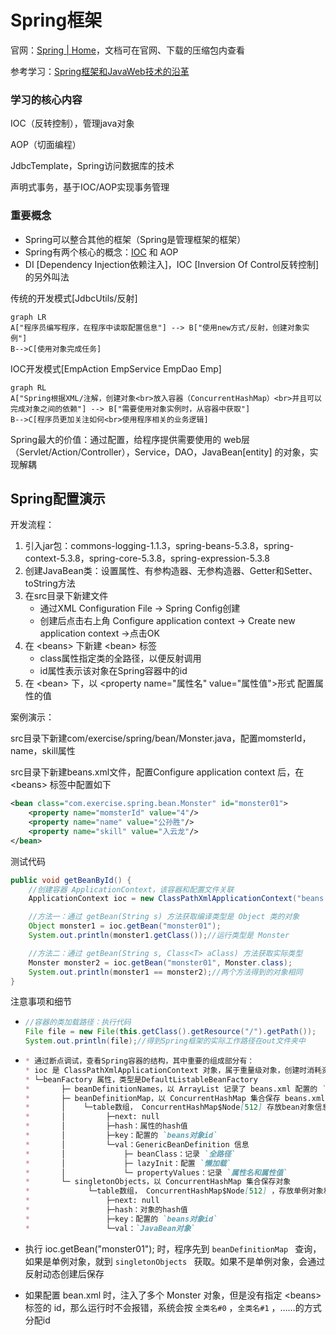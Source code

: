 # Spring框架

官网：[Spring | Home](https://spring.io/)，文档可在官网、下载的压缩包内查看

参考学习：[Spring框架和JavaWeb技术的沿革](https://www.zhihu.com/question/509707651/answer/2512335914)

### 学习的核心内容

IOC（反转控制），管理java对象

AOP（切面编程）

JdbcTemplate，Spring访问数据库的技术

声明式事务，基于IOC/AOP实现事务管理

### 重要概念

* Spring可以整合其他的框架（Spring是管理框架的框架）
* Spring有两个核心的概念：[IOC](https://www.chanmufeng.com/posts/basic/design-principle/依赖倒置原则.html) 和 AOP
* DI [Dependency Injection依赖注入]，IOC [Inversion Of Control反转控制] 的另外叫法

传统的开发模式[JdbcUtils/反射]

```mermaid
graph LR
A["程序员编写程序，在程序中读取配置信息"] --> B["使用new方式/反射，创建对象实例"]
B-->C[使用对象完成任务]
```

IOC开发模式[EmpAction EmpService EmpDao Emp]

```mermaid
graph RL
A["Spring根据XML/注解，创建对象<br>放入容器（ConcurrentHashMap）<br>并且可以完成对象之间的依赖"] --> B["需要使用对象实例时，从容器中获取"]
B-->C[程序员更加关注如何<br>使用程序相关的业务逻辑]
```

Spring最大的价值：通过配置，给程序提供需要使用的 web层（Servlet/Action/Controller），Service，DAO，JavaBean[entity] 的对象，实现解耦

## Spring配置演示

开发流程：

1. 引入jar包：commons-logging-1.1.3，spring-beans-5.3.8，spring-context-5.3.8，spring-core-5.3.8，spring-expression-5.3.8
2. 创建JavaBean类：设置属性、有参构造器、无参构造器、Getter和Setter、toString方法
3. 在src目录下新建文件
   * 通过XML Configuration File -> Spring Config创建
   * 创建后点击右上角 Configure application context -> Create new application context ->点击OK
4. 在 &lt;beans> 下新建 &lt;bean> 标签
   * class属性指定类的全路径，以便反射调用
   * id属性表示该对象在Spring容器中的id
5. 在 &lt;bean> 下，以  &lt;property name="属性名" value="属性值">形式 配置属性的值

案例演示：

src目录下新建com/exercise/spring/bean/Monster.java，配置momsterId，name，skill属性

src目录下新建beans.xml文件，配置Configure application context 后，在  &lt;beans> 标签中配置如下

```xml
<bean class="com.exercise.spring.bean.Monster" id="monster01">
    <property name="momsterId" value="4"/>
    <property name="name" value="公孙胜"/>
    <property name="skill" value="入云龙"/>
</bean>
```

测试代码

```java
public void getBeanById() {
    //创建容器 ApplicationContext，该容器和配置文件关联
    ApplicationContext ioc = new ClassPathXmlApplicationContext("beans.xml");

    //方法一：通过 getBean(String s) 方法获取编译类型是 Object 类的对象
    Object monster1 = ioc.getBean("monster01");
    System.out.println(monster1.getClass());//运行类型是 Monster

    //方法二：通过 getBean(String s, Class<T> aClass) 方法获取实际类型
    Monster monster2 = ioc.getBean("monster01", Monster.class);
    System.out.println(monster1 == monster2);//两个方法得到的对象相同
}
```

注意事项和细节

* ```java
  //容器的类加载路径：执行代码
  File file = new File(this.getClass().getResource("/").getPath());
  System.out.println(file);//得到Spring框架的实际工作路径在out文件夹中
  ```

* ```markdown
  * 通过断点调试，查看Spring容器的结构，其中重要的组成部分有：
  * ioc 是 ClassPathXmlApplicationContext 对象，属于重量级对象，创建时消耗资源，因此一般只有一个
  * └─beanFactory 属性，类型是DefaultListableBeanFactory
  * ​      ├─ beanDefinitionNames，以 ArrayList 记录了 beans.xml 配置的 `bean名称`，方便查找
  * ​      ├─ beanDefinitionMap，以 ConcurrentHashMap 集合保存 beans.xml 配置的 bean 对象信息
  * ​      │    └─table数组， ConcurrentHashMap$Node[512] 存放bean对象信息，超过512时自动扩容
  * ​      │         ├─next: null
  * ​      │         ├─hash：属性的hash值
  * ​      │         ├─key：配置的 `beans对象id`
  * ​      │         └─val：GenericBeanDefinition 信息
  * ​      │             ├─ beanClass：记录 `全路径`
  * ​      │             ├─ lazyInit：配置 `懒加载`
  * ​      │             └─ propertyValues：记录 `属性名和属性值`
  * ​      └─ singletonObjects，以 ConcurrentHashMap 集合保存对象
  * ​            └─table数组， ConcurrentHashMap$Node[512] ，存放单例对象和默认初始化的对象
  * ​                ├─next: null
  * ​                ├─hash：对象的hash值
  * ​                ├─key：配置的 `beans对象id`
  * ​                └─val：`JavaBean对象`
  ```
  
* 执行 ioc.getBean("monster01"); 时，程序先到 `beanDefinitionMap ` 查询，如果是单例对象，就到 `singletonObjects ` 获取。如果不是单例对象，会通过反射动态创建后保存

* 如果配置 bean.xml 时，注入了多个 Monster 对象，但是没有指定  &lt;beans> 标签的 id，那么运行时不会报错，系统会按 `全类名#0` ，`全类名#1` ，……的方式分配id

